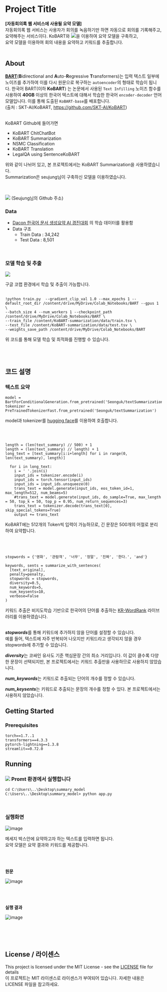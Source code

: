 # Project Title 

**[자동회의록 웹 서비스에 사용될 요약 모델]**  
자동회의록 웹 서비스는 사용자가 회의를 녹음하기만 하면 자동으로 회의를 기록해주고,   
요약해주는 서비스이다. KoBART와 <img src="https://img.shields.io/badge/Google Colab-F9AB00?style=flat-square&logo=Google Colab&logoColor=white">을 이용하여 요약 모델을 구축하고,   
요약 모델을 이용하여 회의 내용을 요약하고 키워드를 추출합니다.
<br/><br/>



## About

[**BART**](https://arxiv.org/pdf/1910.13461.pdf)(**B**idirectional and **A**uto-**R**egressive **T**ransformers)는 입력 텍스트 일부에 노이즈를 추가하여 이를 다시 원문으로 복구하는 `autoencoder`의 형태로 학습이 됩니다. 한국어 BART(이하 **KoBART**) 는 논문에서 사용된 `Text Infilling` 노이즈 함수를 사용하여 **40GB** 이상의 한국어 텍스트에 대해서 학습한 한국어 `encoder-decoder` 언어 모델입니다. 이를 통해 도출된 `KoBART-base`를 배포합니다.  
(출처 : SKT-AI/KoBART, https://github.com/SKT-AI/KoBART)
<br/><br/>

KoBART Github에 들어가면
* KoBART ChitChatBot
* KoBART Summarization
* NSMC Classification
* KoBART Translation
* LegalQA using SentenceKoBART


위와 같이 나뉘어 있고, 본 프로젝트에서는 KoBART Summarization을 사용하였습니다.  
Summarization은 seujung님이 구축하신 모델을 이용하였습니다.  
<br/><br/>

<p>
  <a href="https://jang-seonguk.github.io/" target="_blank"><img src="https://img.shields.io/badge/Seujung-%23121011?style=flat-square&logo=github&logoColor=white"/></a>
(Seujung님의 Github 주소)
</p>


### Data
- [Dacon 한국어 문서 생성요약 AI 경진대회](https://dacon.io/competitions/official/235673/overview/) 의 학습 데이터를 활용함
- Data 구조
    - Train Data : 34,242
    - Test Data : 8,501

<br/>

### 모델 학습 및 추출

<p>
  <a href="https://colab.research.google.com/drive/1A12_-BNRLzA3rYR_aoL4g5eLz2-Xz-_z?hl=ko" target="_blank"><img src="https://img.shields.io/badge/Google Colab-F9AB00?style=flat&logo=Google Colab&logoColor=white"/></a>
</p>

구글 코랩 환경에서 학습 및 추출이 가능합니다.
<br/><br/>


```
!python train.py  --gradient_clip_val 1.0 --max_epochs 1 --default_root_dir /content/drive/MyDrive/Colab_Notebooks/BART --gpus 1 \
--batch_size 4 --num_workers 1 --checkpoint_path /content/drive/MyDrive/Colab_Notebooks/BART \
--train_file /content/KoBART-summarization/data/train.tsv \
--test_file /content/KoBART-summarization/data/test.tsv \
--weights_save_path /content/drive/MyDrive/Colab_Notebooks/BART
```
위 코드를 통해 모델 학습 및 최적화를 진행할 수 있습니다.





<br/><br/>


## 코드 설명
### 텍스트 요약

```
model = BartForConditionalGeneration.from_pretrained('Seonguk/textSummarization')
tokenizer = PreTrainedTokenizerFast.from_pretrained('Seonguk/textSummarization')
```

model과 tokenizer를 <a href="https://huggingface.co/Seonguk/textSummarization" target="_blank"> hugging face</a>를 이용하여 호출합니다.


<br/><br/>

```
length = (len(text_summary) // 500) + 1
length = (len(text_summary) // length) + 1
long_text = [text_summary[i:i+length] for i in range(0, len(text_summary), length)]
        
  for i in long_text:
    i = ' '.join(i)
    input_ids = tokenizer.encode(i)
    input_ids = torch.tensor(input_ids)
    input_ids = input_ids.unsqueeze(0)
    trans_text = model.generate(input_ids, eos_token_id=1, max_length=512, num_beams=5)
    #trans_text = model.generate(input_ids, do_sample=True, max_length = 50, top_k = 50, top_p = 0.95, num_return_sequences=3)
    trans_text = tokenizer.decode(trans_text[0], skip_special_tokens=True)
    output += trans_text
```
KoBART에는 512개의 Token씩 입력이 가능하므로, 긴 문장은 500개의 어절로 분리하여 요약합니다.
<br/><br/><br/><br/>



```
stopwords = {'영화', '관람객', '너무', '정말', '진짜', '한다.', 'and'}

keywords, sents = summarize_with_sentences(
  [text_original],
  penalty=penalty,
  stopwords = stopwords,
  diversity=0.5,
  num_keywords=5,
  num_keysents=10,
  verbose=False
)
```
키워드 추출은 비지도학습 기반으로 한국어의 단어를 추출하는 <a href="https://github.com/lovit/KR-WordRank" target="_blank">KR-WordRank</a> 라이브러리를 이용하였습니다.  
<br/>

***stopwords***를 통해 키워드에 추가하지 않을 단어를 설정할 수 있습니다.   
예를 들어, 텍스트에 자주 반복되어 나오지만 키워드라고 생각되지 않을 경우 stopwords에 추가할 수 있습니다.  

***diversity***는 코싸인 유사도 기준 핵심문장 간의 최소 거리입니다. 이 값이 클수록 다양한 문장이 선택되지만, 본 프로젝트에서는 키워드 추출만을 사용하므로 사용하지 않았습니다.

***num_keywords***는 키워드로 추출되는 단어의 개수를 정할 수 있습니다.


***num_keysents***는 키워드로 추출되는 문장의 개수를 정할 수 있다. 본 프로젝트에서는 사용하지 않았습니다.











## Getting Started 



### Prerequisites

```
torch==1.7..1
transformers==4.3.3
pytorch-lightning==1.3.8
streamlit==0.72.0
```


## Running


### <img src="https://img.shields.io/badge/Anaconda-F48220?style=flat-square&logo=Anaconda&logoColor=White"/> Promt 환경에서 실행합니다

```
cd C:\Users\..\Desktop\summary_model
C:\Users\..\Desktop\summary_model> python app.py
```
<br/>

### 실행화면

![image](https://user-images.githubusercontent.com/60394246/154043322-2683ba2c-faea-4bdb-9fdc-388ba5c07aa1.png)


메세지 박스안에 요약하고자 하는 텍스트를 입력하면 됩니다.  
요약 모델은 요약 결과와 키워드를 제공합니다.
<br/><br/><br/><br/>

**원문**

![image](https://user-images.githubusercontent.com/60394246/154043035-d572f7d9-789e-4d6d-a4fc-5cc4ee047679.png)
<br/><br/><br/><br/>

**실행 결과**<br/>

![image](https://user-images.githubusercontent.com/60394246/154044732-307f75fc-b632-4cd4-a886-d5790f8d0ad3.png)


<br/><br/><br/>

## License / 라이센스

This project is licensed under the MIT License - see the [LICENSE](https://github.com/Jang-Seonguk/Capstone-Project/blob/56dc3090c50bd8899ccc59d2ab2cd36506449d51/LICENSE) file for details   
이 프로젝트는 MIT 라이센스로 라이센스가 부여되어 있습니다. 자세한 내용은 LICENSE 파일을 참고하세요.




